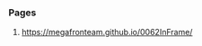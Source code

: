 ### Pages
1. <https://megafronteam.github.io/0062InFrame/>
<!-- 2. <https://megafronteam.github.io/0062InFrame/00-modal.html> -->